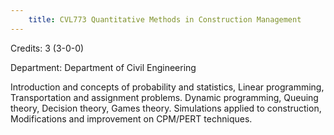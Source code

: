 ```yaml
---
    title: CVL773 Quantitative Methods in Construction Management
---
```

Credits: 3 (3-0-0)

Department: Department of Civil Engineering

Introduction and concepts of probability and statistics, Linear programming, Transportation and assignment problems. Dynamic programming, Queuing theory, Decision theory, Games theory. Simulations applied to construction, Modifications and improvement on CPM/PERT techniques.